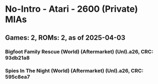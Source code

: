 # No-Intro - Atari - 2600 (Private) MIAs
## Games: 2, ROMs: 2, as of 2025-04-03

### Bigfoot Family Rescue (World) (Aftermarket) (Unl).a26, CRC: 93db21a8
### Spies In The Night (World) (Aftermarket) (Unl).a26, CRC: 595c8ea7
